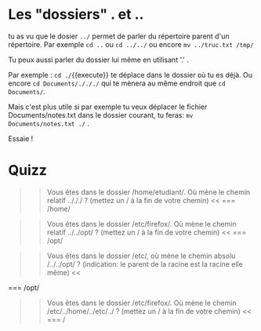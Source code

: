 # Les "dossiers" . et ..

tu as vu que le dosier `../` permet de parler du répertoire parent d'un répertoire.
Par exemple `cd ..` ou `cd ../../` ou encore `mv ../truc.txt /tmp/`

Tu peux aussi parler du dossier lui même en utilisant '.' .

Par exemple : `cd ./`{{execute}} te déplace dans le dossier où tu es déjà.
Ou encore `cd Documents/./././` qui te mènera au même endroit que `cd Documents/`.

Mais c'est plus utile si par exemple tu veux déplacer le fichier Documents/notes.txt dans le dossier courant, tu feras:  `mv Documents/notes.txt ./` .

Essaie !


# Quizz

>> Vous êtes dans le dossier /home/etudiant/. Où mène le chemin relatif ../././ ? (mettez un / à la fin de votre chemin) <<
=== /home/

>> Vous êtes dans le dossier /etc/firefox/. Où mène le chemin relatif ../../opt/ ? (mettez un / à la fin de votre chemin) <<
=== /opt/

>> Vous êtes dans le dossier /etc/, où mène le chemin absolu /../../opt/ ? (indication: le parent de la racine est la racine elle même) <<

=== /opt/

>> Vous êtes dans le dossier /etc/firefox/. Où mène le chemin /etc/../home/../etc/../ ? (mettez un / à la fin de votre chemin) <<
=== /
